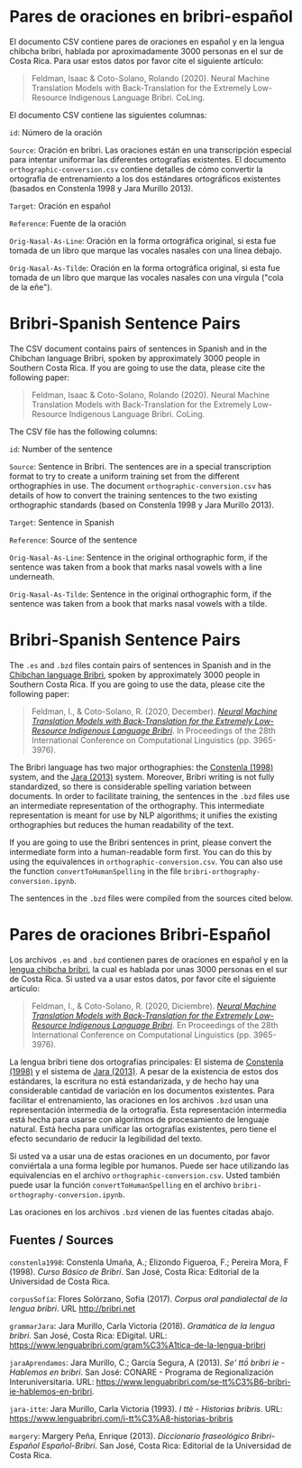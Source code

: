 # Pares de oraciones en bribri-español

El documento CSV contiene pares de oraciones en español y en la lengua chibcha bribri, hablada por aproximadamente 3000 personas en el sur de Costa Rica. Para usar estos datos por favor cite el siguiente artículo:

> Feldman, Isaac & Coto-Solano, Rolando (2020). Neural Machine Translation Models with Back-Translation for the Extremely Low-Resource Indigenous Language Bribri. CoLing.

El documento CSV contiene las siguientes columnas:

`id`: Número de la oración

`Source`: Oración en bribri. Las oraciones están en una transcripción especial para intentar uniformar las diferentes ortografías existentes. El documento `orthographic-conversion.csv` contiene detalles de cómo convertir la ortografía de entrenamiento a los dos estándares ortográficos existentes (basados en Constenla 1998 y Jara Murillo 2013).

`Target`: Oración en español

`Reference`: Fuente de la oración

`Orig-Nasal-As-Line`: Oración en la forma ortográfica original, si esta fue tomada de un libro que marque las vocales nasales con una línea debajo.

`Orig-Nasal-As-Tilde`: Oración en la forma ortográfica original, si esta fue tomada de un libro que marque las vocales nasales con una vírgula ("cola de la eñe").

# Bribri-Spanish Sentence Pairs

The CSV document contains pairs of sentences in Spanish and in the Chibchan language Bribri, spoken by approximately 3000 people in Southern Costa Rica. If you are going to use the data, please cite the following paper:

> Feldman, Isaac & Coto-Solano, Rolando (2020). Neural Machine Translation Models with Back-Translation for the Extremely Low-Resource Indigenous Language Bribri. CoLing.

The CSV file has the following columns:

`id`: Number of the sentence

`Source`: Sentence in Bribri. The sentences are in a special transcription format to try to create a uniform training set from the different orthographies in use. The document `orthographic-conversion.csv` has details of how to convert the training sentences to the two existing orthographic standards (based on Constenla 1998 y Jara Murillo 2013).

`Target`: Sentence in Spanish

`Reference`: Source of the sentence

`Orig-Nasal-As-Line`: Sentence in the original orthographic form, if the sentence was taken from a book that marks nasal vowels with a line underneath.

`Orig-Nasal-As-Tilde`: Sentence in the original orthographic form, if the sentence was taken from a book that marks nasal vowels with a tilde.

# Bribri-Spanish Sentence Pairs

The `.es` and `.bzd` files contain pairs of sentences in Spanish and in the [Chibchan language Bribri](https://en.wikipedia.org/wiki/Bribri_language), spoken by approximately 3000 people in Southern Costa Rica. If you are going to use the data, please cite the following paper:

> Feldman, I., & Coto-Solano, R. (2020, December). [_Neural Machine Translation Models with Back-Translation for the Extremely Low-Resource Indigenous Language Bribri_](https://www.aclweb.org/anthology/2020.coling-main.351/). In Proceedings of the 28th International Conference on Computational Linguistics (pp. 3965-3976).

The Bribri language has two major orthographies: the [Constenla (1998)](http://www.editorial.ucr.ac.cr/lenguas/item/2341-curso-basico-de-bribri.html) system, and the [Jara (2013)](https://www.lenguabribri.com/se-tt%C3%B6-bribri-ie-hablemos-en-bribri) system. Moreover, Bribri writing is not fully standardized, so there is considerable spelling variation between documents. In order to facilitate training, the sentences in the `.bzd` files use an intermediate representation of the orthography. This intermediate representation is meant for use by NLP algorithms; it unifies the existing orthographies but reduces the human readability of the text.

If you are going to use the Bribri sentences in print, please convert the intermediate form into a human-readable form first. You can do this by using the equivalences in `orthographic-conversion.csv`. You can also use the function `convertToHumanSpelling` in the file `bribri-orthography-conversion.ipynb`.

The sentences in the `.bzd` files were compiled from the sources cited below.

# Pares de oraciones Bribri-Español

Los archivos `.es` and `.bzd` contienen pares de oraciones en español y en la [lengua chibcha bribri](https://en.wikipedia.org/wiki/Bribri_language), la cual es hablada por unas 3000 personas en el sur de Costa Rica. Si usted va a usar estos datos, por favor cite el siguiente artículo:

> Feldman, I., & Coto-Solano, R. (2020, Diciembre). [_Neural Machine Translation Models with Back-Translation for the Extremely Low-Resource Indigenous Language Bribri_](https://www.aclweb.org/anthology/2020.coling-main.351/). En Proceedings of the 28th International Conference on Computational Linguistics (pp. 3965-3976).

La lengua bribri tiene dos ortografías principales: El sistema de [Constenla (1998)](http://www.editorial.ucr.ac.cr/lenguas/item/2341-curso-basico-de-bribri.html) y el sistema de [Jara (2013)](https://www.lenguabribri.com/se-tt%C3%B6-bribri-ie-hablemos-en-bribri). A pesar de la existencia de estos dos estándares, la escritura no está estandarizada, y de hecho hay una considerable cantidad de variación en los documentos existentes. Para facilitar el entrenamiento, las oraciones en los archivos `.bzd` usan una representación intermedia de la ortografía. Esta representación intermedia está hecha para usarse con algoritmos de procesamiento de lenguaje natural. Está hecha para unificar las ortografías existentes, pero tiene el efecto secundario de reducir la legibilidad del texto.

Si usted va a usar una de estas oraciones en un documento, por favor conviértala a una forma legible por humanos. Puede ser hace utilizando las equivalencias en el archivo `orthographic-conversion.csv`. Usted también puede usar la función `convertToHumanSpelling` en el archivo `bribri-orthography-conversion.ipynb`.

Las oraciones en los archivos `.bzd` vienen de las fuentes citadas abajo.

Fuentes / Sources
------

`constenla1998`: Constenla Umaña, A.; Elizondo Figueroa, F.; Pereira Mora, F (1998). _Curso Básico de Bribri_. San José, Costa Rica: Editorial de la Universidad de Costa Rica.

`corpusSofía`: Flores Solórzano, Sofía (2017). _Corpus oral pandialectal de la lengua bribri_. URL http://bribri.net

`grammarJara`: Jara Murillo, Carla Victoria (2018). _Gramática de la lengua bribri_. San José, Costa Rica: EDigital. URL: https://www.lenguabribri.com/gram%C3%A1tica-de-la-lengua-bribri

`jaraAprendamos`: Jara Murillo, C.; García Segura, A (2013). _Se' ttö́ bribri ie - Hablemos en bribri_. San José: CONARE - Programa de Regionalización Interuniversitaria. URL: https://www.lenguabribri.com/se-tt%C3%B6-bribri-ie-hablemos-en-bribri.

`jara-itte`: Jara Murillo, Carla Victoria (1993). _I ttè - Historias bribris_. URL: https://www.lenguabribri.com/i-tt%C3%A8-historias-bribris

`margery`: Margery Peña, Enrique (2013). _Diccionario fraseológico Bribri-Español Español-Bribri_. San José, Costa Rica: Editorial de la Universidad de Costa Rica.
